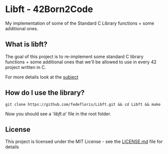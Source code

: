 # Libft - 42Born2Code
My implementation of some of the Standard C Library functions + some additional ones.

## What is libft?
The goal of this project is to re-implement some standard C library functions + some additional ones that we'll be allowed 
to use in every 42 project written in C.

For more details look at the [subject](subject.pdf)

## How do I use the library?
```
git clone https://github.com/fedefloris/Libft.git && cd Libft && make
```
Now you should see a '*libft.a*' file in the root folder.

## License
This project is licensed under the MIT License - see the [LICENSE.md](LICENSE) file for details
